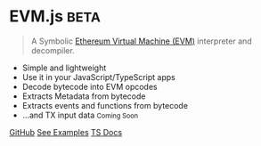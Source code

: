 <!-- markdownlint-disable no-inline-html -->

# EVM.js <small>BETA</small>

> A Symbolic [Ethereum Virtual Machine (EVM)](https://medium.com/mycrypto/the-ethereum-virtual-machine-how-does-it-work-9abac2b7c9e) interpreter and decompiler.

- Simple and lightweight
- Use it in your JavaScript/TypeScript apps
- Decode bytecode into EVM opcodes
- Extracts Metadata from bytecode
- Extracts events and functions from bytecode
- ...and TX input data <small>Coming Soon</small>

[GitHub](https://github.com/acuarica/evm)
[See Examples](examples.md)
[TS Docs](https://acuarica.github.io/evm/tsdoc/)
